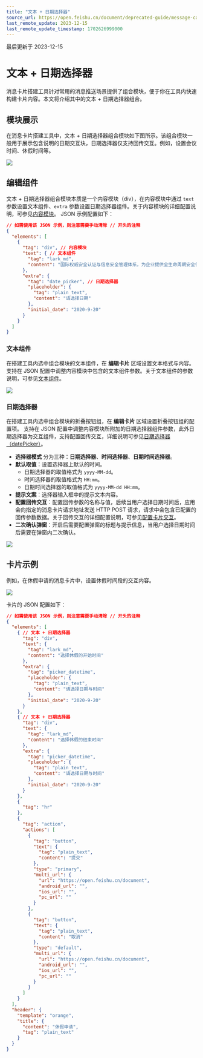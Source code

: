 ```yaml
---
title: "文本 + 日期选择器"
source_url: https://open.feishu.cn/document/deprecated-guide/message-card/component-list/combinations/text-date-picker
last_remote_update: 2023-12-15
last_remote_update_timestamp: 1702626999000
---
```

最后更新于 2023-12-15

# 文本 + 日期选择器

消息卡片搭建工具针对常用的消息推送场景提供了组合模块，便于你在工具内快速构建卡片内容。本文将介绍其中的文本 + 日期选择器组合。

## 模块展示

在消息卡片搭建工具中，文本 + 日期选择器组合模块如下图所示。该组合模块一般用于展示包含说明的日期交互块，日期选择器仅支持回传交互。例如，设置会议时间、休假时间等。

![](https://sf3-cn.feishucdn.com/obj/open-platform-opendoc/ce8bc38c7e483c2cbeb3f65fe2b4d754_rX4HGQ6u27.png?height=1418&lazyload=true&maxWidth=600&width=2882)

## 编辑组件

文本 + 日期选择器组合模块本质是一个内容模块（div），在内容模块中通过 `text` 参数设置文本组件、`extra` 参数设置日期选择器组件。关于内容模块的详细配置说明，可参见[内容模块](https://open.feishu.cn/document/ukTMukTMukTM/uYzM3QjL2MzN04iNzcDN/component-list/common-components-and-elements#6bdb3f37)。
JSON 示例配置如下：

```json
// 如需使用该 JSON 示例，则注意需要手动清除 // 开头的注释
{
  "elements": [
    {
      "tag": "div", // 内容模块
      "text": { // 文本组件
        "tag": "lark_md",
        "content": "国际权威安全认证与信息安全管理体系，为企业提供全生命周期安全保障。"
      },
      "extra": {
        "tag": "date_picker", // 日期选择器
        "placeholder": {
          "tag": "plain_text",
          "content": "请选择日期"
        },
        "initial_date": "2020-9-20"
      }
    }
  ]
}
```

### 文本组件

在搭建工具内选中组合模块的文本组件，在 **编辑卡片** 区域设置文本格式与内容。
支持在 JSON 配置中调整内容模块中包含的文本组件参数。关于文本组件的参数说明，可参见[文本组件](https://open.feishu.cn/document/ukTMukTMukTM/uUzNwUjL1cDM14SN3ATN)。

![](https://sf3-cn.feishucdn.com/obj/open-platform-opendoc/4040663bbe1a8a58d9b2d26e55fac368_jA1RuAQX7C.png?height=1034&lazyload=true&maxWidth=600&width=1670)

### 日期选择器

在搭建工具内选中组合模块的折叠按钮组，在 **编辑卡片** 区域设置折叠按钮组的配置项。
支持在 JSON 配置中调整内容模块所附加的日期选择器组件参数，此外日期选择器为交互组件，支持配置回传交互，详细说明可参见[日期选择器（datePicker）](https://open.feishu.cn/document/ukTMukTMukTM/uQzNwUjL0cDM14CN3ATN)。

- **选择器模式** 分为三种：**日期选择器**、**时间选择器**、**日期时间选择器**。
- **默认取值**：设置选择器上默认的时间。
    - 日期选择器的取值格式为 `yyyy-MM-dd`。
    - 时间选择器的取值格式为 `HH:mm`。
    - 日期时间选择器的取值格式为 `yyyy-MM-dd HH:mm`。
- **提示文案**：选择器输入框中的提示文本内容。
- **配置回传交互**：配置回传参数的名称与值，后续当用户选择日期时间后，应用会向指定的消息卡片请求地址发送 HTTP POST 请求，请求中会包含已配置的回传参数数据。关于回传交互的详细配置说明，可参见[配置卡片交互](https://open.feishu.cn/document/ukTMukTMukTM/uYjNwUjL2YDM14iN2ATN)。
- **二次确认弹窗**：开启后需要配置弹窗的标题与提示信息，当用户选择日期时间后需要在弹窗内二次确认。

![](https://sf3-cn.feishucdn.com/obj/open-platform-opendoc/5cc8e034c5bb9f9624cbb24e158b8aeb_72rE40sDkw.png?height=1172&lazyload=true&maxWidth=600&width=1674)

## 卡片示例

例如，在休假申请的消息卡片中，设置休假时间段的交互内容。

![](https://sf3-cn.feishucdn.com/obj/open-platform-opendoc/682d8a146e23bd055170e99ad6ec7d0b_2Zlc9OWh0v.png?height=482&lazyload=true&maxWidth=600&width=1332)

卡片的 JSON 配置如下：

```json
// 如需使用该 JSON 示例，则注意需要手动清除 // 开头的注释
{
  "elements": [
    { // 文本 + 日期选择器
      "tag": "div",
      "text": {
        "tag": "lark_md",
        "content": "选择休假的开始时间"
      },
      "extra": {
        "tag": "picker_datetime",
        "placeholder": {
          "tag": "plain_text",
          "content": "请选择日期与时间"
        },
        "initial_date": "2020-9-20"
      }
    },
    { // 文本 + 日期选择器
      "tag": "div",
      "text": {
        "tag": "lark_md",
        "content": "选择休假的结束时间"
      },
      "extra": {
        "tag": "picker_datetime",
        "placeholder": {
          "tag": "plain_text",
          "content": "请选择日期与时间"
        },
        "initial_date": "2020-9-20"
      }
    },
    {
      "tag": "hr"
    },
    {
      "tag": "action",
      "actions": [
        {
          "tag": "button",
          "text": {
            "tag": "plain_text",
            "content": "提交"
          },
          "type": "primary",
          "multi_url": {
            "url": "https://open.feishu.cn/document",
            "android_url": "",
            "ios_url": "",
            "pc_url": ""
          }
        },
        {
          "tag": "button",
          "text": {
            "tag": "plain_text",
            "content": "取消"
          },
          "type": "default",
          "multi_url": {
            "url": "https://open.feishu.cn/document",
            "android_url": "",
            "ios_url": "",
            "pc_url": ""
          }
        }
      ]
    }
  ],
  "header": {
    "template": "orange",
    "title": {
      "content": "休假申请",
      "tag": "plain_text"
    }
  }
}
```
